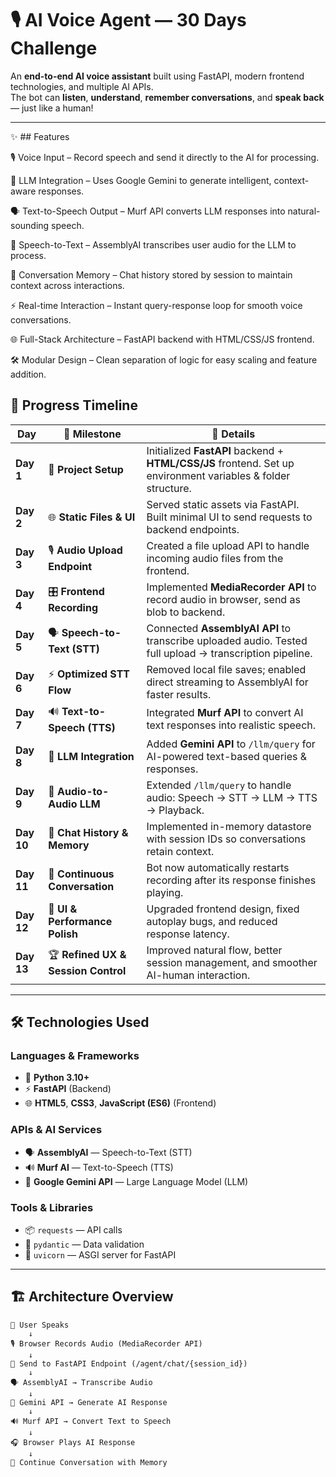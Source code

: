 # 🎙 AI Voice Agent — 30 Days Challenge

An **end-to-end AI voice assistant** built using FastAPI, modern frontend technologies, and multiple AI APIs.  
The bot can **listen**, **understand**, **remember conversations**, and **speak back** — just like a human!

---
✨ ## Features

🎙️ Voice Input – Record speech and send it directly to the AI for processing.

🧠 LLM Integration – Uses Google Gemini to generate intelligent, context-aware responses.

🗣️ Text-to-Speech Output – Murf API converts LLM responses into natural-sounding speech.

📝 Speech-to-Text – AssemblyAI transcribes user audio for the LLM to process.

💬 Conversation Memory – Chat history stored by session to maintain context across interactions.

⚡ Real-time Interaction – Instant query-response loop for smooth voice conversations.

🌐 Full-Stack Architecture – FastAPI backend with HTML/CSS/JS frontend.

🛠️ Modular Design – Clean separation of logic for easy scaling and feature addition.

## 📅 Progress Timeline

| Day  | 🚀 Milestone | 📝 Details |
|------|-------------|-----------|
| **Day 1** | 📂 **Project Setup** | Initialized **FastAPI** backend + **HTML/CSS/JS** frontend. Set up environment variables & folder structure. |
| **Day 2** | 🌐 **Static Files & UI** | Served static assets via FastAPI. Built minimal UI to send requests to backend endpoints. |
| **Day 3** | 🎙 **Audio Upload Endpoint** | Created a file upload API to handle incoming audio files from the frontend. |
| **Day 4** | 🎛 **Frontend Recording** | Implemented **MediaRecorder API** to record audio in browser, send as blob to backend. |
| **Day 5** | 🗣 **Speech-to-Text (STT)** | Connected **AssemblyAI API** to transcribe uploaded audio. Tested full upload → transcription pipeline. |
| **Day 6** | ⚡ **Optimized STT Flow** | Removed local file saves; enabled direct streaming to AssemblyAI for faster results. |
| **Day 7** | 🔊 **Text-to-Speech (TTS)** | Integrated **Murf API** to convert AI text responses into realistic speech. |
| **Day 8** | 🤖 **LLM Integration** | Added **Gemini API** to `/llm/query` for AI-powered text-based queries & responses. |
| **Day 9** | 🎤 **Audio-to-Audio LLM** | Extended `/llm/query` to handle audio: Speech → STT → LLM → TTS → Playback. |
| **Day 10** | 💬 **Chat History & Memory** | Implemented in-memory datastore with session IDs so conversations retain context. |
| **Day 11** | 🔄 **Continuous Conversation** | Bot now automatically restarts recording after its response finishes playing. |
| **Day 12** | 🎨 **UI & Performance Polish** | Upgraded frontend design, fixed autoplay bugs, and reduced response latency. |
| **Day 13** | 🏆 **Refined UX & Session Control** | Improved natural flow, better session management, and smoother AI-human interaction. |

---

## 🛠 Technologies Used

### **Languages & Frameworks**
- 🐍 **Python 3.10+**
- ⚡ **FastAPI** (Backend)
- 🌐 **HTML5**, **CSS3**, **JavaScript (ES6)** (Frontend)

### **APIs & AI Services**
- 🗣 **AssemblyAI** — Speech-to-Text (STT)
- 🔊 **Murf AI** — Text-to-Speech (TTS)
- 🤖 **Google Gemini API** — Large Language Model (LLM)

### **Tools & Libraries**
- 📦 `requests` — API calls
- 🎯 `pydantic` — Data validation
- 🔄 `uvicorn` — ASGI server for FastAPI

---

## 🏗 Architecture Overview

```plaintext
🎤 User Speaks
    ↓
🎙 Browser Records Audio (MediaRecorder API)
    ↓
📡 Send to FastAPI Endpoint (/agent/chat/{session_id})
    ↓
🗣 AssemblyAI → Transcribe Audio
    ↓
🤖 Gemini API → Generate AI Response
    ↓
🔊 Murf API → Convert Text to Speech
    ↓
🎧 Browser Plays AI Response
    ↓
🔁 Continue Conversation with Memory
